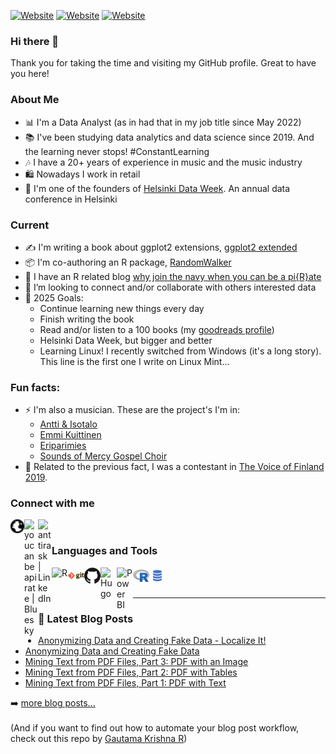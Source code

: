 [![Website](https://img.shields.io/website?label=ggplot2-extended-book.com&style=for-the-badge&url=https%3A%2F%2Fggplot2-extended-book.com/)](https://ggplot2-extended-book.com/)
[![Website](https://img.shields.io/website?label=youcanbeapirate.com&style=for-the-badge&url=https%3A%2F%2Fyoucanbeapirate.com)](https://youcanbeapirate.com/)
[![Website](https://img.shields.io/website?label=youcanbeapirate.shinyapps.io/TuneTeller&style=for-the-badge&url=https%3A%2F%2Fyoucanbeapirate.shinyapps.io/TuneTeller/)](https://youcanbeapirate.shinyapps.io/TuneTeller/)

### Hi there 👋
Thank you for taking the time and visiting my GitHub profile. Great to have you here!

### About Me
- 📊 I'm a Data Analyst (as in had that in my job title since May 2022)
- 📚 I've been studying data analytics and data science since 2019. And the learning never stops! #ConstantLearning
- 🎶 I have a 20+ years of experience in music and the music industry
- 🛍️ Nowadays I work in retail
- 🤝 I'm one of the founders of [Helsinki Data Week][hdw]. An annual data conference in Helsinki

### Current 
- ✍️ I'm writing a book about ggplot2 extensions, [ggplot2 extended][book]
- 📦 I'm co-authoring an R package, [RandomWalker][package]
- 🔭 I have an R related blog [why join the navy when you can be a pi{R}ate][blog]
- 👯 I’m looking to connect and/or collaborate with others interested data
- 🥅 2025 Goals:
    - Continue learning new things every day
    - Finish writing the book
    - Read and/or listen to a 100 books (my [goodreads profile][goodreads])
    - Helsinki Data Week, but bigger and better
    - Learning Linux! I recently switched from Windows (it's a long story). This line is the first one I write on Linux Mint...

### Fun facts:
- ⚡ I'm also a musician. These are the project's I'm in:
    - [Antti & Isotalo][spotify-antti-&-isotalo] 
    - [Emmi Kuittinen][spotify-emmi-kuittinen]
    - [Eriparimies][spotify-eriparimies]
    - [Sounds of Mercy Gospel Choir][spotify-sounds-of-mercy]
- 🎥 Related to the previous fact, I was a contestant in [The Voice of Finland 2019][voice-of-finland].

### Connect with me
[<img align="left" alt="youcanbeapirate.com" width="22px" src="https://raw.githubusercontent.com/iconic/open-iconic/master/svg/globe.svg" />][blog]
[<img align="left" alt="youcanbeapirate | Bluesky" width="22px" src="https://assets.streamlinehq.com/image/private/w_300,h_300,ar_1/f_auto/v1/icons/logos/bluesky-7gwyi9q582x9btwh7n9qc6.png/bluesky-lp8y5pdi2ob29youg4ycf.png" />][bluesky]
[<img align="left" alt="anttirask | LinkedIn" width="22px" src="https://cdn.jsdelivr.net/npm/simple-icons@v3/icons/linkedin.svg" />][linkedin]

<br />

### Languages and Tools
[<img align="left" alt="R" width="26px" src="https://upload.wikimedia.org/wikipedia/commons/6/65/Alteryx_logo.png" />][alteryx]
[<img align="left" alt="Git" width="26px" src="https://raw.githubusercontent.com/github/explore/80688e429a7d4ef2fca1e82350fe8e3517d3494d/topics/git/git.png" />][git]
[<img align="left" alt="GitHub" width="26px" src="https://raw.githubusercontent.com/github/explore/78df643247d429f6cc873026c0622819ad797942/topics/github/github.png" />][github]
[<img align="left" alt="Hugo" width="26px" src="https://www.websolutions.cy/technologies/hugo/logo.png" />][hugo]
[<img align="left" alt="Power BI" width="26px" src="https://cdn.icon-icons.com/icons2/3660/PNG/512/data_office_power_bi_logo_microsoft_icon_228487.png" />][pbi]
[<img align="left" alt="R" width="26px" src="https://raw.githubusercontent.com/github/explore/80688e429a7d4ef2fca1e82350fe8e3517d3494d/topics/r/r.png" />][R]
[<img align="left" alt="SQL" width="26px" src="https://raw.githubusercontent.com/github/explore/80688e429a7d4ef2fca1e82350fe8e3517d3494d/topics/sql/sql.png" />][sql]


<br />
<br />

---

### 📕 Latest Blog Posts

<!-- BLOG-POST-LIST:START -->
- [Anonymizing Data and Creating Fake Data - Localize It!](https://youcanbeapirate.com/2021/08/15/anonymizing-data-and-creating-fake-data-localize-it/)
- [Anonymizing Data and Creating Fake Data](https://youcanbeapirate.com/2021/06/27/anonymizing-data-and-creating-fake-data/)
- [Mining Text from PDF Files, Part 3: PDF with an Image](https://youcanbeapirate.com/2021/06/05/mining-text-from-pdf-files-part-3-pdf-with-an-image/)
- [Mining Text from PDF Files, Part 2: PDF with Tables](https://youcanbeapirate.com/2021/05/29/mining-text-from-pdf-files-part-2-pdf-with-tables/)
- [Mining Text from PDF Files, Part 1: PDF with Text](https://youcanbeapirate.com/2021/05/22/mining-text-from-pdf-files-part-1-pdf-with-text/)
<!-- BLOG-POST-LIST:END -->

➡️ [more blog posts...](https://youcanbeapirate.com)
<br />
<br />
(And if you want to find out how to automate your blog post workflow, check out this repo by [Gautama Krishna R][blog-post-workflow])

[alteryx]: https://www.alteryx.com/
[blog]: https://youcanbeapirate.com/
[blog-post-workflow]: https://github.com/gautamkrishnar/blog-post-workflow/
[bluesky]: https://bsky.app/profile/youcanbeapirate.bsky.social/
[book]: https://ggplot2-extended-book.com/
[datacamp]: https://www.datacamp.com/
[git]: https://git-scm.com/
[github]: https://github.com/
[goodreads]: https://www.goodreads.com/user/show/71395134-antti-rask
[hdw]: https://www.helsinkidataweek.com/
[hugo]: https://gohugo.io/
[linkedin]: https://linkedin.com/in/anttirask/
[package]: https://www.spsanderson.com/RandomWalker/
[pbi]: https://www.microsoft.com/en-us/power-platform/products/power-bi/
[R]: https://www.r-project.org/
[spotify-antti-&-isotalo]: https://open.spotify.com/artist/6eYZ8OLHJoggLFkUmRzaQe
[spotify-emmi-kuittinen]: https://open.spotify.com/album/20XzNsgGTw72wzBxE5VYlU
[spotify-eriparimies]: https://open.spotify.com/artist/4CkrcH7nq96ubCIBdnEGos
[spotify-sounds-of-mercy]: https://open.spotify.com/artist/1YkIWpfSqI4maRjMPDiGxh?si=E7_sgzGSSCaHy3O1p-GR3w
[sql]: https://en.wikipedia.org/wiki/SQL
[voice-of-finland]: https://www.ruutu.fi/video/3348651